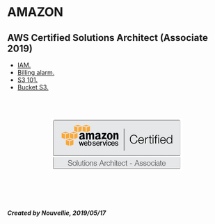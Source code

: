 <div>
<h1>AMAZON</h1>
<h2>AWS Certified Solutions Architect (Associate 2019)</h2>

- [IAM.](https://github.com/Nouvellie/amazon-1st/blob/amazon/course/iam.md)
- [Billing alarm.](https://github.com/Nouvellie/amazon-1st/blob/amazon/course/billing-alarm.md)
- [S3 101.](https://github.com/Nouvellie/amazon-1st/blob/amazon/course/s3-101.md)
- [Bucket S3.](https://github.com/Nouvellie/amazon-1st/blob/amazon/course/bucket-s3.md)

<br><br>
<p align="center">

<img src="https://github.com/Nouvellie/amazon-1st/blob/amazon/course/img/amazon-1st-logo.png" width="60%" class="center" alt="Amazon AWS certified solutions architect (associate 2019)">

</p>
<br><br><br>
<p>

<h5>

*Created by Nouvellie, 2019/05/17*

</h5>

</p>

</div>